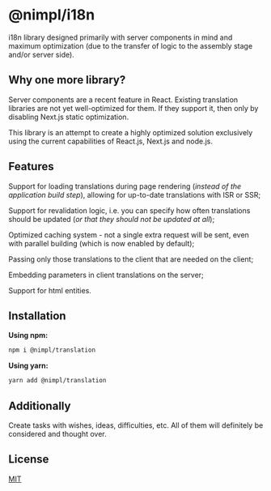 # @nimpl/i18n

i18n library designed primarily with server components in mind and maximum optimization (due to the transfer of logic to the assembly stage and/or server side).

## Why one more library?

Server components are a recent feature in React. Existing translation libraries are not yet well-optimized for them. If they support it, then only by disabling Next.js static optimization.

This library is an attempt to create a highly optimized solution exclusively using the current capabilities of React.js, Next.js and node.js.

## Features

Support for loading translations during page rendering (*instead of the application build step*), allowing for up-to-date translations with ISR or SSR;

Support for revalidation logic, i.e. you can specify how often translations should be updated (*or that they should not be updated at all*);

Optimized caching system - not a single extra request will be sent, even with parallel building (which is now enabled by default);

Passing only those translations to the client that are needed on the client;

Embedding parameters in client translations on the server;

Support for html entities.

## Installation

**Using npm:**

```bash
npm i @nimpl/translation
```

**Using yarn:**

```bash
yarn add @nimpl/translation
```

## Additionally

Create tasks with wishes, ideas, difficulties, etc. All of them will definitely be considered and thought over.

## License

[MIT](https://github.com/vordgi/nimpl-i18n/blob/main/LICENSE)